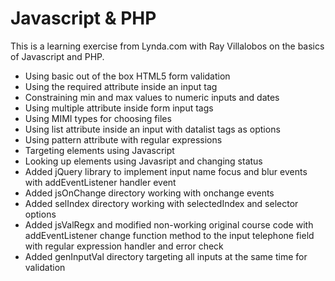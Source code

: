 # Javascript & PHP

This is a learning exercise from Lynda.com with Ray Villalobos on the basics of Javascript and PHP.

* Using basic out of the box HTML5 form validation
* Using the required attribute inside an input tag
* Constraining min and max values to numeric inputs and dates
* Using multiple attribute inside form input tags
* Using MIMI types for choosing files
* Using list attribute inside an input with datalist tags as options
* Using pattern attribute with regular expressions
* Targeting elements using Javascript
* Looking up elements using Javasript and changing status
* Added jQuery library to implement input name focus and blur events
  with addEventListener handler event
* Added jsOnChange directory working with onchange events
* Added selIndex directory working with selectedIndex and selector
  options
* Added jsValRegx and modified non-working original course code with
  addEventListener change function method to the input telephone field
  with regular expression handler and error check
* Added genInputVal directory targeting all inputs at the same time for
  validation
